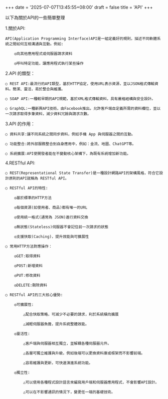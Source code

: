 +++
date = '2025-07-07T13:45:55+08:00'
draft = false
title = 'API'
+++

以下為關於API的一些簡單整理

<!--more-->

1.關於API:

	API(Application Programming Interface)API是一組定義好的規則，描述不同軟體系統之間如何互相溝通與互動。例如:

		◎向其他應用程式或伺服器請求資料

		◎呼叫特定功能，讓應用程式執行某些操作

2.API 的類型：

	○ REST API:最流行的API類型，基於HTTP協定，使用URL表示資源，並以JSON格式傳輸資料。簡潔、靈活，易於整合與維護。
 
	○ SOAP API:一種較早期的API規範，基於XML格式傳輸資料，具有嚴格結構與安全設計。

	○ GraphQL:一種新興API技術，由Facebook推出。允許客戶端自定義所需的資料欄位，並以一次請求取得多筆資料，減少資料冗餘與請求次數。

3.API 的作用：

	○ 資料共享:讓不同系統之間同步資料，例如手機 App 與伺服器之間的互動。

	○ 功能整合:將外部服務整合到自身應用中，例如：金流、地圖、ChatGPT等。

	○ 系統擴展:API使開發者能在不變動核心架構下，為既有系統增加新功能。

4.RESTful API:

	○ REST(Representational State Transfer)是一種設計網路API的架構風格，符合它設計原則的API就稱為 RESTful API。

	○ RESTful API的特性:

		◎基於標準的HTTP方法

		◎每個資源(如使用者、商品)都有唯一的URL

		◎使用統一格式(通常為 JSON)進行資料交換

		◎無狀態(Stateless)伺服器不會記住前一次請求的狀態

		◎支援快取(Caching)，提升效能與可擴展性

	○ 常用HTTP方法對應操作：

		◎GET:取得資料

		◎POST:新增資料

		◎PUT:修改資料

		◎DELETE:刪除資料

	○ RESTful API的三大核心優勢:

		◎可擴展性:

			△配合快取策略，可減少不必要的請求，利於系統橫向擴展

			△減輕伺服器負擔，提升系統整體效能。

		◎靈活性:

			△客戶端與伺服器相互獨立，並解耦各種伺服器元件。

			△各層可獨立維護與升級，例如後端可以更換資料庫或框架而不影響前端。

			△容易維護與更新，可快速演進系統功能。

		◎獨立性:

			△可以使用各種程式設計語言來編寫用戶端和伺服器應用程式，不會影響API設計。

			△可以在不影響通訊的情況下，變更任一端的基礎技術。